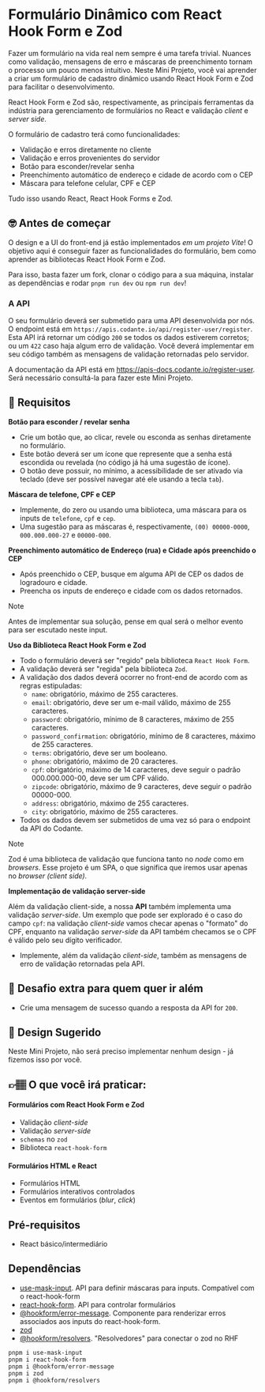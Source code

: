 # Formulário Dinâmico com React Hook Form e Zod

Fazer um formulário na vida real nem sempre é uma tarefa trivial. Nuances como validação, mensagens de erro e máscaras de preenchimento tornam o processo um pouco menos intuitivo. Neste Mini Projeto, você vai aprender a criar um formulário de cadastro dinâmico usando React Hook Form e Zod para facilitar o desenvolvimento.

React Hook Form e Zod são, respectivamente, as principais ferramentas da indústria para gerenciamento de formulários no React e validação _client_ e _server side_.

O formulário de cadastro terá como funcionalidades:

- Validação e erros diretamente no cliente
- Validação e erros provenientes do servidor
- Botão para esconder/revelar senha
- Preenchimento automático de endereço e cidade de acordo com o CEP
- Máscara para telefone celular, CPF e CEP

Tudo isso usando React, React Hook Forms e Zod.

## 🤓 Antes de começar

O design e a UI do front-end já estão implementados _em um projeto Vite_! O objetivo aqui é conseguir fazer as funcionalidades do formulário, bem como aprender as bibliotecas React Hook Form e Zod.

Para isso, basta fazer um fork, clonar o código para a sua máquina, instalar as dependências e rodar `pnpm run dev` ou `npm run dev`!

### A API

O seu formulário deverá ser submetido para uma API desenvolvida por nós. O endpoint está em `https://apis.codante.io/api/register-user/register`. Esta API irá retornar um código `200` se todos os dados estiverem corretos; ou um `422` caso haja algum erro de validação. Você deverá implementar em seu código também as mensagens de validação retornadas pelo servidor.

A documentação da API está em <a target="_blank" href="https://apis-docs.codante.io/register-user">https://apis-docs.codante.io/register-user</a>. Será necessário consultá-la para fazer este Mini Projeto.

## 🔨 Requisitos

**Botão para esconder / revelar senha**

- Crie um botão que, ao clicar, revele ou esconda as senhas diretamente no formulário.
- Este botão deverá ser um ícone que represente que a senha está escondida ou revelada (no código já há uma sugestão de ícone).
- O botão deve possuir, no mínimo, a acessibilidade de ser ativado via teclado (deve ser possível navegar até ele usando a tecla `tab`).

**Máscara de telefone, CPF e CEP**

- Implemente, do zero ou usando uma biblioteca, uma máscara para os inputs de `telefone`, `cpf` e `cep`.
- Uma sugestão para as máscaras é, respectivamente, `(00) 00000-0000`, `000.000.000-27` e `00000-000`.

**Preenchimento automático de Endereço (rua) e Cidade após preenchido o CEP**

- Após preenchido o CEP, busque em alguma API de CEP os dados de logradouro e cidade.
- Preencha os inputs de endereço e cidade com os dados retornados.

> [!NOTE]  
> Antes de implementar sua solução, pense em qual será o melhor evento para ser escutado neste input.

**Uso da Biblioteca React Hook Form e Zod**

- Todo o formulário deverá ser "regido" pela biblioteca `React Hook Form`.
- A validação deverá ser "regida" pela biblioteca `Zod`.
- A validação dos dados deverá ocorrer no front-end de acordo com as regras estipuladas:
  - `name`: obrigatório, máximo de 255 caracteres.
  - `email`: obrigatório, deve ser um e-mail válido, máximo de 255 caracteres.
  - `password`: obrigatório, mínimo de 8 caracteres, máximo de 255 caracteres.
  - `password_confirmation`: obrigatório, mínimo de 8 caracteres, máximo de 255 caracteres.
  - `terms`: obrigatório, deve ser um booleano.
  - `phone`: obrigatório, máximo de 20 caracteres.
  - `cpf`: obrigatório, máximo de 14 caracteres, deve seguir o padrão 000.000.000-00, deve ser um CPF válido.
  - `zipcode`: obrigatório, máximo de 9 caracteres, deve seguir o padrão 00000-000.
  - `address`: obrigatório, máximo de 255 caracteres.
  - `city`: obrigatório, máximo de 255 caracteres.
- Todos os dados devem ser submetidos de uma vez só para o endpoint da API do Codante.

> [!NOTE]  
> Zod é uma biblioteca de validação que funciona tanto no _node_ como em _browsers_. Esse projeto é um SPA, o que significa que iremos usar apenas no _browser (client side)._

**Implementação de validação server-side**

Além da validação client-side, a nossa **API** também implementa uma validação _server-side_. Um exemplo que pode ser explorado é o caso do campo `cpf`: na validação _client-side_ vamos checar apenas o "formato" do CPF, enquanto na validação _server-side_ da API também checamos se o CPF é válido pelo seu dígito verificador.

- Implemente, além da validação _client-side_, também as mensagens de erro de validação retornadas pela API.

## 🔨 Desafio extra para quem quer ir além

- Crie uma mensagem de sucesso quando a resposta da API for `200`.

## 🎨 Design Sugerido

Neste Mini Projeto, não será preciso implementar nenhum design - já fizemos isso por você.

## 👉🏽 O que você irá praticar:

#### Formulários com React Hook Form e Zod

- Validação _client-side_
- Validação _server-side_
- `schemas` no `zod`
- Biblioteca `react-hook-form`

#### Formulários HTML e React

- Formulários HTML
- Formulários interativos controlados
- Eventos em formulários (_blur_, _click_)

## Pré-requisitos

- React básico/intermediário

## Dependências

- [use-mask-input](https://www.npmjs.com/package/use-mask-input). API para definir máscaras para inputs. Compatível com o react-hook-form
- [react-hook-form](https://www.react-hook-form.com/). API para controlar formulários
- [@hookform/error-message](https://www.npmjs.com/package/@hookform/error-message). Componente para renderizar erros associados aos inputs do react-hook-form.
- [zod](https://zod.dev/)
- [@hookform/resolvers](https://www.npmjs.com/package/@hookform/resolvers). "Resolvedores" para conectar o zod no RHF

```
pnpm i use-mask-input
pnpm i react-hook-form
pnpm i @hookform/error-message
pnpm i zod
pnpm i @hookform/resolvers
```
